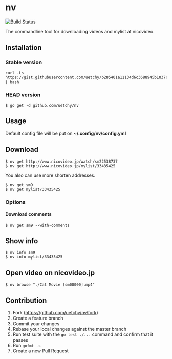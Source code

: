 # nv

[![Build Status](https://travis-ci.org/uetchy/nv.svg?branch=master)](https://travis-ci.org/uetchy/nv)

The commandline tool for downloading videos and mylist at nicovideo.

## Installation

### Stable version

```session
curl -Ls https://gist.githubusercontent.com/uetchy/b285401a11134d6c3688945b1037cd81/raw/install.sh | bash
```

### HEAD version

```session
$ go get -d github.com/uetchy/nv
```

## Usage

Default config file will be put on **~/.config/nv/config.yml**

## Download

```session
$ nv get http://www.nicovideo.jp/watch/sm22538737
$ nv get http://www.nicovideo.jp/mylist/33435425
```

You also can use more shorten addresses.

```session
$ nv get sm9
$ nv get mylist/33435425
```

### Options

#### Download comments

```session
$ nv get sm9 --with-comments
```

## Show info

```session
$ nv info sm9
$ nv info mylist/33435425
```

## Open video on nicovideo.jp

```session
$ nv browse "./Cat Movie [sm00000].mp4"
```

## Contribution

1. Fork (<https://github.com/uetchy/nv/fork>)
2. Create a feature branch
3. Commit your changes
4. Rebase your local changes against the master branch
5. Run test suite with the `go test ./...` command and confirm that it passes
6. Run `gofmt -s`
7. Create a new Pull Request
